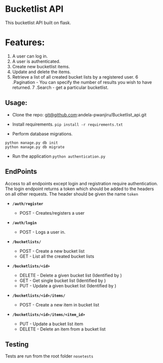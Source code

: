 
# Bucketlist API
This bucketlist API built on flask.

# Features:

1. A user can log in.
2. A user is authenticated.
3. Create new bucketlist items.
4. Update and delete the items.
5. Retrieve a list of all created bucket lists by a registered user.
6 .Pagination - You can specify the number of results you wish to have returned.
7 .Search - get a particular bucketlist.

## Usage:

* Clone the repo: git@github.com:andela-pwanjiru/Bucketlist_api.git
* Install requirements.
 `pip install -r requirements.txt`

* Perform database migrations.
```
python manage.py db init
python manage.py db migrate
```

* Run the application
`python authentication.py`


## EndPoints
Access to all endpoints except login and registration require authentication.
The login endpoint returns a token which should be added to the headers on
all other requests. The header should be given the name `token`

* **`/auth/register`**
    * POST - Creates/registers a user

* **`/auth/login`**
    * POST - Logs a user in.

* **`/bucketlists/`**
    * POST - Create a new bucket list
    * GET - List all the created bucket lists

* **`/bucketlists/<id>`**
    * DELETE - Delete a given bucket list (Identified by <id>)
    * GET - Get single bucket list  (Identified by <id>)
    * PUT - Update a given bucket list  (Identified by <id>)


* **`/bucketlists/<id>/items/`**
    * POST - Create a new item in bucket list

* **`/bucketlists/<id>/items/<item_id>`**
    * PUT - Update a bucket list item
    * DELETE - Delete an item from a bucket list



## Testing
Tests are run from the root folder
`nosetests`
